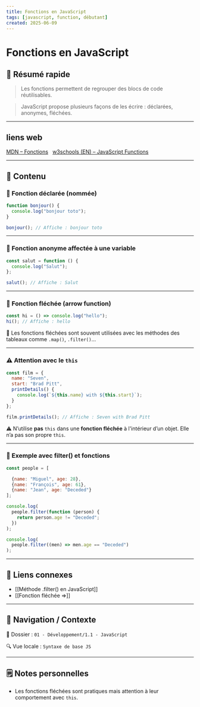 ```yaml
---
title: Fonctions en JavaScript
tags: [javascript, function, débutant]
created: 2025-06-09
---
```


# Fonctions en JavaScript

## 🧠 Résumé rapide

> Les fonctions permettent de regrouper des blocs de code réutilisables.  

> JavaScript propose plusieurs façons de les écrire : déclarées, anonymes, fléchées.

---

## liens web

[MDN – Fonctions](https://developer.mozilla.org/fr/docs/Web/JavaScript/Reference/Functions)  
[w3schools (EN) – JavaScript Functions](https://www.w3schools.com/js/js_functions.asp)

---

## 📌 Contenu

### 📍 Fonction déclarée (nommée)

```js
function bonjour() {
  console.log("bonjour toto");
}

bonjour(); // Affiche : bonjour toto
```

---

### 📍 Fonction anonyme affectée à une variable

```js
const salut = function () {
  console.log("Salut");
};

salut(); // Affiche : Salut
```

---

### 📍 Fonction fléchée (arrow function)

```js
const hi = () => console.log("hello");
hi(); // Affiche : hello
```

📝 Les fonctions fléchées sont souvent utilisées avec les méthodes des tableaux comme `.map()`, `.filter()`...

---

### ⚠️ Attention avec le `this`

```js
const film = {
  name: "Seven",
  start: "Brad Pitt",
  printDetails() {
    console.log(`${this.name} with ${this.start}`);
  }
};

film.printDetails(); // Affiche : Seven with Brad Pitt
```

⚠️ N’utilise **pas** `this` dans une **fonction fléchée** à l'intérieur d’un objet. Elle n’a pas son propre `this`.

---

### 📍 Exemple avec filter() et fonctions

```js
const people = [

  {name: "Miguel", age: 28},
  {name: "François", age: 61},
  {name: "Jean", age: "Deceded"}
];

console.log(
  people.filter(function (person) {
    return person.age != "Deceded";
  })
);

console.log(
  people.filter((men) => men.age == "Deceded")
);
```

---

## 🔗 Liens connexes

- [[Méthode .filter() en JavaScript]]
- [[Fonction fléchée =>]]

---

## 🧭 Navigation / Contexte

📂 Dossier : `01 - Développement/1.1 - JavaScript`  

🔍 Vue locale : `Syntaxe de base JS`

---

## 🗒️ Notes personnelles

  

- Les fonctions fléchées sont pratiques mais attention à leur comportement avec `this`.